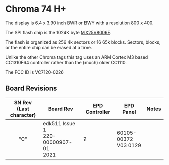 # Chroma 74 H+

The display is 6.4 x 3.90 inch BWR or BWY with a resolution 800 x 400.

The SPI flash chip is the 1024K byte [MX25V8006E](https://www.macronix.com/Lists/Datasheet/Attachments/8645/MX25V8006E,%202.5V,%208Mb,%20v1.7.pdf).

The flash is organized as 256 4k sectors or 16 65k blocks. Sectors, blocks, or 
the entire chip can be erased at a time.

Unlike the other Chroma tags this tag uses an ARM Cortex M3 based CC1310F64 
controller rather than the (much) older CC1110.

The FCC ID is VC7120-0226

## Board Revisions

| SN Rev<br>(Last character)|Board Rev | EPD Controller | EPD Panel | Notes |
| :-: | - | - | - | - |
| "C" | edk511 Issue 1<br>220-00000907-01<br>2021| ? | 60105-00372<br>V03 0129| 

